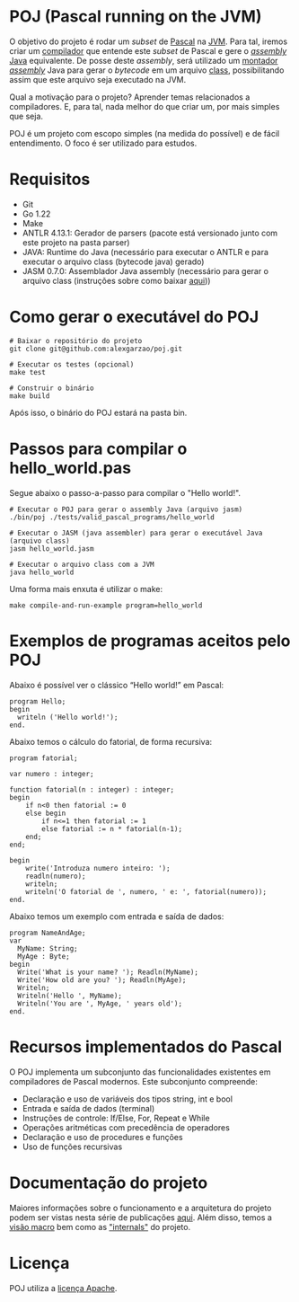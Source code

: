 # POJ (Pascal running on the JVM)

O objetivo do projeto é rodar um _subset_ de [Pascal](https://en.wikipedia.org/wiki/Pascal_(programming_language)) na [JVM](https://en.wikipedia.org/wiki/Java_virtual_machine). Para tal, iremos criar um [compilador](https://en.wikipedia.org/wiki/Compiler) que entende este _subset_ de Pascal e gere o [_assembly_ Java](https://www.eg.bucknell.edu/~cs360/java-assembler/examples.html) equivalente. De posse deste _assembly_, será utilizado um [montador _assembly_](https://pt.wikipedia.org/wiki/Linguagem_assembly#Montador) Java para gerar o _bytecode_ em um arquivo [class](https://en.wikipedia.org/wiki/Java_class_file), possibilitando assim que este arquivo seja executado na JVM.

Qual a motivação para o projeto? Aprender temas relacionados a compiladores. E, para tal, nada melhor do que criar um, por mais simples que seja.

POJ é um projeto com escopo simples (na medida do possível) e de fácil entendimento. O foco é ser utilizado para estudos.

# Requisitos

- Git
- Go 1.22
- Make
- ANTLR 4.13.1: Gerador de parsers (pacote está versionado junto com este projeto na pasta parser)
- JAVA: Runtime do Java (necessário para executar o ANTLR e para executar o arquivo class (bytecode java) gerado)
- JASM 0.7.0: Assemblador Java assembly (necessário para gerar o arquivo class (instruções sobre como baixar [aqui](https://github.com/roscopeco/jasm)))

# Como gerar o executável do POJ

```
# Baixar o repositório do projeto
git clone git@github.com:alexgarzao/poj.git

# Executar os testes (opcional)
make test

# Construir o binário
make build
```

Após isso, o binário do POJ estará na pasta bin.

# Passos para compilar o hello_world.pas

Segue abaixo o passo-a-passo para compilar o "Hello world!".

```
# Executar o POJ para gerar o assembly Java (arquivo jasm)
./bin/poj ./tests/valid_pascal_programs/hello_world

# Executar o JASM (java assembler) para gerar o executável Java (arquivo class)
jasm hello_world.jasm

# Executar o arquivo class com a JVM
java hello_world
```

Uma forma mais enxuta é utilizar o make:

```
make compile-and-run-example program=hello_world
```

# Exemplos de programas aceitos pelo POJ

Abaixo é possível ver o clássico “Hello world!” em Pascal:

```
program Hello;
begin
  writeln ('Hello world!');
end.
```

Abaixo temos o cálculo do fatorial, de forma recursiva:

```
program fatorial;

var numero : integer;

function fatorial(n : integer) : integer;
begin
    if n<0 then fatorial := 0
    else begin
        if n<=1 then fatorial := 1
        else fatorial := n * fatorial(n-1);
    end;
end;

begin
    write('Introduza numero inteiro: ');
    readln(numero);
    writeln;
    writeln('O fatorial de ', numero, ' e: ', fatorial(numero));
end.
```

Abaixo temos um exemplo com entrada e saída de dados:

```
program NameAndAge;
var
  MyName: String;
  MyAge : Byte;
begin
  Write('What is your name? '); Readln(MyName);
  Write('How old are you? '); Readln(MyAge);
  Writeln;
  Writeln('Hello ', MyName);
  Writeln('You are ', MyAge, ' years old');
end.
```


# Recursos implementados do Pascal

O POJ implementa um subconjunto das funcionalidades existentes em compiladores de Pascal modernos. Este subconjunto compreende:

- Declaração e uso de variáveis dos tipos string, int e bool
- Entrada e saída de dados (terminal)
- Instruções de controle: If/Else, For, Repeat e While
- Operações aritméticas com precedência de operadores
- Declaração e uso de procedures e funções
- Uso de funções recursivas

# Documentação do projeto

Maiores informações sobre o funcionamento e a arquitetura do projeto podem ser vistas nesta série de publicações [aqui](https://dev.to/alexgarzao/series/26440). Além disso, temos a [visão macro](docs/visao_macro.md) bem como as ["internals"](docs/internals.md) do projeto.

# Licença

POJ utiliza a [licença Apache](LICENSE). 
